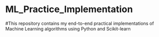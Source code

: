 # ML_Practice_Implementation
#This repository contains my end-to-end practical implementations of Machine Learning algorithms using Python and Scikit-learn
